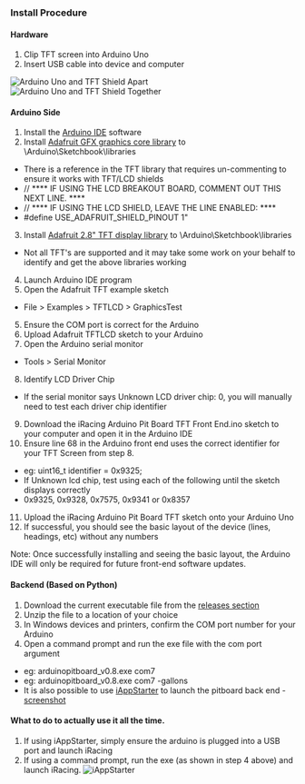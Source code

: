 ### Install Procedure

#### Hardware
1. Clip TFT screen into Arduino Uno
2. Insert USB cable into device and computer
 
![Arduino Uno and TFT Shield Apart](http://i.imgur.com/gJoKIZf.jpg)
![Arduino Uno and TFT Shield Together](http://i.imgur.com/XTel5Fp.jpg)

#### Arduino Side
1. Install the [Arduino IDE](https://www.arduino.cc) software
2. Install [Adafruit GFX graphics core library](https://github.com/adafruit/Adafruit-GFX-Library) to \Arduino\Sketchbook\libraries
  * There is a reference in the TFT library that requires un-commenting to ensure it works with TFT/LCD shields
  * // **** IF USING THE LCD BREAKOUT BOARD, COMMENT OUT THIS NEXT LINE. ****
  * // **** IF USING THE LCD SHIELD, LEAVE THE LINE ENABLED:             ****
  * #define USE_ADAFRUIT_SHIELD_PINOUT 1"
3. Install [Adafruit 2.8" TFT display library](https://github.com/adafruit/TFTLCD-Library) to \Arduino\Sketchbook\libraries
  * Not all TFT's are supported and it may take some work on your behalf to identify and get the above libraries working
4. Launch Arduino IDE program
5. Open the Adafruit TFT example sketch
  * File > Examples > TFTLCD > GraphicsTest
5. Ensure the COM port is correct for the Arduino
6. Upload Adafruit TFTLCD sketch to your Arduino
7. Open the Arduino serial monitor
  * Tools > Serial Monitor
8. Identify LCD Driver Chip
  * If the serial monitor says Unknown LCD driver chip: 0, you will manually need to test each driver chip identifier
9. Download the iRacing Arduino Pit Board TFT Front End.ino sketch to your computer and open it in the Arduino IDE
10. Ensure line 68 in the Arduino front end uses the correct identifier for your TFT Screen from step 8.  
  * eg: uint16_t identifier = 0x9325;
  * If Unknown lcd chip, test using each of the following until the sketch displays correctly
  * 0x9325, 0x9328, 0x7575, 0x9341 or 0x8357
11. Upload the iRacing Arduino Pit Board TFT sketch onto your Arduino Uno
12. If successful, you should see the basic layout of the device (lines, headings, etc) without any numbers

Note: Once successfully installing and seeing the basic layout, the Arduino IDE will only be required for future front-end software updates.

#### Backend (Based on Python)
1. Download the current executable file from the [releases section](https://github.com/Grimzentide/iRacing-Arduino-Pit-Board/releases)
2. Unzip the file to a location of your choice
3. In Windows devices and printers, confirm the COM port number for your Arduino
4. Open a command prompt and run the exe file with the com port argument
  * eg: arduinopitboard_v0.8.exe com7
  * eg: arduinopitboard_v0.8.exe com7 -gallons
  * It is also possible to use [iAppStarter](http://www.fulhack.org/iappstarter/) to launch the pitboard back end -  [screenshot](http://i.imgur.com/2VIN3TU.png)

#### What to do to actually use it all the time.
1. If using iAppStarter, simply ensure the arduino is plugged into a USB port and launch iRacing
2. If using a command prompt, run the exe (as shown in step 4 above) and launch iRacing.
![iAppStarter](http://i.imgur.com/C6O29zl.png)
